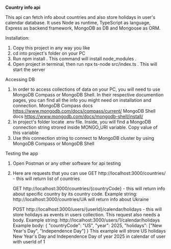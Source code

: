 **Country info api**

This api can fetch info about countries and also store holidays in user's calendar database. It uses Node as runtime, TypeScript as language, Express as backend framework, MongoDB as DB and Mongoose as ORM.

Installation:
1) Copy this project in any way you like
2) cd into project's folder on your PC
3) Run npm install . This command will install node_modules .
4) Open project in terminal, then run npx ts-node src/index.ts . This will start the server

Accessing DB
1) In order to access collections of data on your PC, you will need to use MongoDB Compass or MongoDB Shell. In their respective documention pages, you can find all the info you might need on installation and connection.
   MongoDB Compass docs https://www.mongodb.com/docs/compass/current/
   MongoDB Shell docs https://www.mongodb.com/docs/mongodb-shell/install/
2) In project's folder locate .env file. Inside, you will find a MongoDB connection string strored inside MONGO_URI variable. Copy value of this variable
3) Use this connection string to connect to MongoDB cluster by using MongoDB Compass or MongoDB Shell

Testing the app
1) Open Postman or any other software for api testing
2) Here are requests that you can use
   GET http://localhost:3000/countries/   - this will return list of countries
   
   GET http://localhost:3000/countries/{countryCode}  - this will return info about specific country by its country code.
   Example string: http://localhost:3000/countries/UA will return info about Ukraine
   
   POST http://localhost:3000/users/{userId}/calendar/holidays  - this will store holidays as events in users collection. This request also needs a body.
   Example string: http://localhost:3000/users/1/calendar/holidays
   Example body: 
   {
    "countryCode": "US",
    "year": 2025,
    "holidays": ["New Year's Day", "Independence Day"]
  }
    This example will strore US holidays New Year's Day and Independence Day of year 2025 in calendar of user with userId of 1
